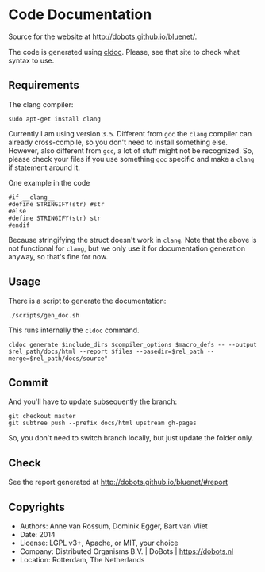 # Code Documentation

Source for the website at http://dobots.github.io/bluenet/.

The code is generated using [cldoc](https://github.com/jessevdk/cldoc). Please, see that site to check what syntax to use.

## Requirements

The clang compiler:

    sudo apt-get install clang

Currently I am using version `3.5`. Different from `gcc` the `clang` compiler can already cross-compile, so you don't need to install something else. However, also different from `gcc`, a lot of stuff might not be recognized. So, please check your files if you use something `gcc` specific and make a `clang` if statement around it.

One example in the code

    #if __clang__
    #define STRINGIFY(str) #str
    #else
    #define STRINGIFY(str) str
    #endif

Because stringifying the struct doesn't work in `clang`. Note that the above is not functional for `clang`, but we only use it for documentation generation anyway, so that's fine for now.

## Usage

There is a script to generate the documentation:

    ./scripts/gen_doc.sh

This runs internally the `cldoc` command.

    cldoc generate $include_dirs $compiler_options $macro_defs -- --output $rel_path/docs/html --report $files --basedir=$rel_path --merge=$rel_path/docs/source"

## Commit

And you'll have to update subsequently the branch:

    git checkout master
    git subtree push --prefix docs/html upstream gh-pages

So, you don't need to switch branch locally, but just update the folder only.

## Check

See the report generated at http://dobots.github.io/bluenet/#report

## Copyrights

* Authors: Anne van Rossum, Dominik Egger, Bart van Vliet
* Date: 2014
* License:  LGPL v3+, Apache, or MIT, your choice
* Company: Distributed Organisms B.V. | DoBots | https://dobots.nl
* Location: Rotterdam, The Netherlands
